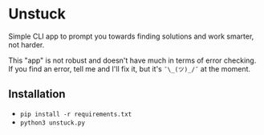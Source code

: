 # Unstuck

Simple CLI app to prompt you towards finding solutions and work smarter, not harder.

This "app" is not robust and doesn't have much in terms of error checking. If you find an error, tell me and I'll fix it, but it's `¯\_(ツ)_/¯` at the moment.

## Installation

* `pip install -r requirements.txt`
* `python3 unstuck.py`

